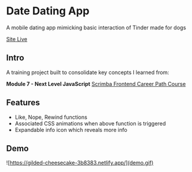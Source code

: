 # Date Dating App
A mobile dating app mimicking basic interaction of Tinder made for dogs

[Site Live](https://gilded-cheesecake-3b8383.netlify.app/)

## Intro
A training project built to consolidate key concepts I learned from:

**Module 7 - Next Level JavaScript** [Scrimba Frontend Career Path Course](https://scrimba.com/learn/frontend) 

## Features
- Like, Nope, Rewind functions
- Associated CSS animations when above function is triggered
- Expandable info icon which reveals more info 

## Demo
 ![https://gilded-cheesecake-3b8383.netlify.app/](demo.gif)



